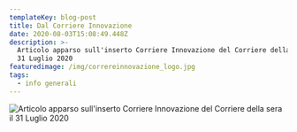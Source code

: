 ```yaml
---
templateKey: blog-post
title: Dal Corriere Innovazione
date: 2020-08-03T15:08:49.448Z
description: >-
  Articolo apparso sull'inserto Corriere Innovazione del Corriere della sera il
  31 Luglio 2020
featuredimage: /img/correreinnovazione_logo.jpg
tags:
  - info generali
---
```

![](/img/corriereinnovazione_luglio2020.jpg "Articolo apparso sull'inserto Corriere Innovazione del Corriere della sera il 31 Luglio 2020")

![]()
